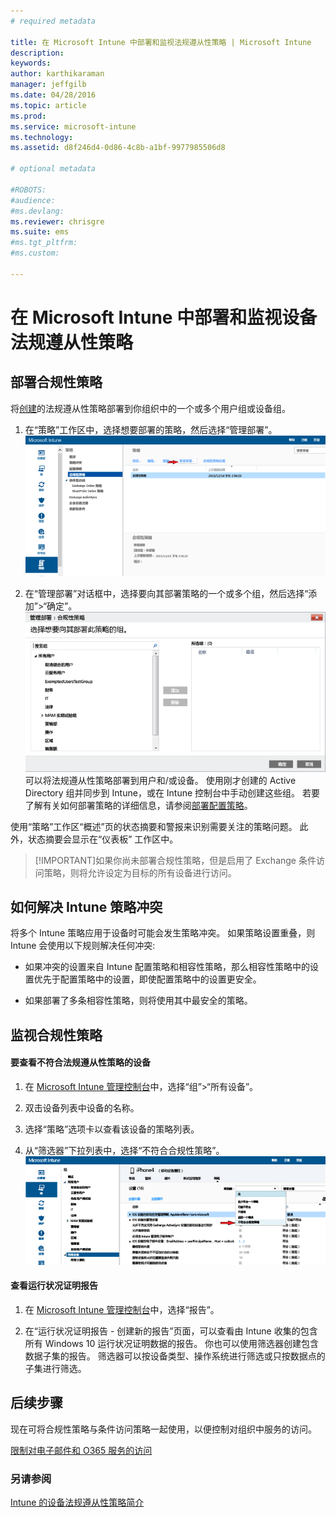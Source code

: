 ```yaml
---
# required metadata

title: 在 Microsoft Intune 中部署和监视法规遵从性策略 | Microsoft Intune
description:
keywords:
author: karthikaraman
manager: jeffgilb
ms.date: 04/28/2016
ms.topic: article
ms.prod:
ms.service: microsoft-intune
ms.technology:
ms.assetid: d8f246d4-0d86-4c8b-a1bf-9977985506d8

# optional metadata

#ROBOTS:
#audience:
#ms.devlang:
ms.reviewer: chrisgre
ms.suite: ems
#ms.tgt_pltfrm:
#ms.custom:

---
```


# 在 Microsoft Intune 中部署和监视设备法规遵从性策略
## 部署合规性策略
将[创建](create-a-device-compliance-policy-in-microsoft-intune.md)的法规遵从性策略部署到你组织中的一个或多个用户组或设备组。

1.  在“策略”工作区中，选择想要部署的策略，然后选择“管理部署”。
![法规遵从性策略页的屏幕截图，显示顶部的“管理部署”菜单选项](./media/intune-sa-3c-deploy-compliance-policy2.png)

2.  在“管理部署”对话框中，选择要向其部署策略的一个或多个组，然后选择“添加”>“确定”。
![“管理部署”对话框的屏幕截图](./media/intune-sa-3d-deploy-compliance-policy3-Manage.png)可以将法规遵从性策略部署到用户和/或设备。 使用刚才创建的 Active Directory 组并同步到 Intune，或在 Intune 控制台中手动创建这些组。 若要了解有关如何部署策略的详细信息，请参阅[部署配置策略](manage-settings-and-features-on-your-devices-with-microsoft-intune-policies.md)。

使用“策略”工作区“概述”页的状态摘要和警报来识别需要关注的策略问题。 此外，状态摘要会显示在“仪表板”  工作区中。

> [!IMPORTANT]如果你尚未部署合规性策略，但是启用了 Exchange 条件访问策略，则将允许设定为目标的所有设备进行访问。

## 如何解决 Intune 策略冲突
将多个 Intune 策略应用于设备时可能会发生策略冲突。 如果策略设置重叠，则 Intune 会使用以下规则解决任何冲突:

-   如果冲突的设置来自 Intune 配置策略和相容性策略，那么相容性策略中的设置优先于配置策略中的设置，即使配置策略中的设置更安全。

-   如果部署了多条相容性策略，则将使用其中最安全的策略。

## 监视合规性策略

#### 要查看不符合法规遵从性策略的设备

1.  在 [Microsoft Intune 管理控制台](https://manage.microsoft.com)中，选择“组”>“所有设备”。

2.  双击设备列表中设备的名称。

3.  选择“策略”选项卡以查看该设备的策略列表。

4.  从“筛选器”下拉列表中，选择“不符合合规性策略”。
![显示筛选器列表中的选项列表的屏幕截图](./media/intune-sa-3e-view-device-noncompliance.png)

#### 查看运行状况证明报告

1.  在 [Microsoft Intune 管理控制台](https://manage.microsoft.com)中，选择“报告”。

2.  在“运行状况证明报告 - 创建新的报告”页面，可以查看由 Intune 收集的包含所有 Windows 10 运行状况证明数据的报告。 你也可以使用筛选器创建包含数据子集的报告。 筛选器可以按设备类型、操作系统进行筛选或只按数据点的子集进行筛选。


## 后续步骤
现在可将合规性策略与条件访问策略一起使用，以便控制对组织中服务的访问。

[限制对电子邮件和 O365 服务的访问](restrict-access-to-email-and-o365-services-with-microsoft-intune.md)


### 另请参阅
[Intune 的设备法规遵从性策略简介](introduction-to-device-compliance-policies-in-microsoft-intune.md)


<!--HONumber=Jun16_HO2-->


